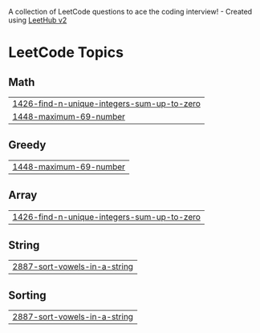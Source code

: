 A collection of LeetCode questions to ace the coding interview! - Created using [LeetHub v2](https://github.com/arunbhardwaj/LeetHub-2.0)
<!---LeetCode Topics Start-->
# LeetCode Topics
## Math
|  |
| ------- |
| [1426-find-n-unique-integers-sum-up-to-zero](https://github.com/kothamasukomali/leetcode/tree/master/1426-find-n-unique-integers-sum-up-to-zero) |
| [1448-maximum-69-number](https://github.com/kothamasukomali/leetcode/tree/master/1448-maximum-69-number) |
## Greedy
|  |
| ------- |
| [1448-maximum-69-number](https://github.com/kothamasukomali/leetcode/tree/master/1448-maximum-69-number) |
## Array
|  |
| ------- |
| [1426-find-n-unique-integers-sum-up-to-zero](https://github.com/kothamasukomali/leetcode/tree/master/1426-find-n-unique-integers-sum-up-to-zero) |
## String
|  |
| ------- |
| [2887-sort-vowels-in-a-string](https://github.com/kothamasukomali/leetcode/tree/master/2887-sort-vowels-in-a-string) |
## Sorting
|  |
| ------- |
| [2887-sort-vowels-in-a-string](https://github.com/kothamasukomali/leetcode/tree/master/2887-sort-vowels-in-a-string) |
<!---LeetCode Topics End-->